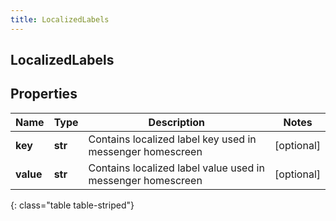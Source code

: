 ```yaml
---
title: LocalizedLabels
---
```

## LocalizedLabels

## Properties

|Name | Type | Description | Notes|
|------------ | ------------- | ------------- | -------------|
| **key** | **str** | Contains localized label key used in messenger homescreen | [optional] |
| **value** | **str** | Contains localized label value used in messenger homescreen | [optional] |
{: class="table table-striped"}


